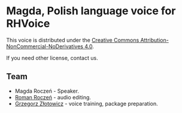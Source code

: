 # Magda, Polish language voice for RHVoice
This voice is distributed under the [Creative Commons Attribution-NonCommercial-NoDerivatives 4.0](https://creativecommons.org/licenses/by-nc-nd/4.0/).

If you need other license, contact us.

## Team
- Magda Roczeń - Speaker.
- [Roman Roczeń](http://romanro.art.pl) - audio editing.
- [Grzegorz Złotowicz](http://zlotowicz.pl) - voice training, package preparation.
